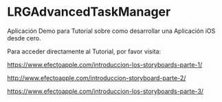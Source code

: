 # LRGAdvancedTaskManager

Aplicación Demo para Tutorial sobre como desarrollar una Aplicación iOS desde cero.

Para acceder directamente al Tutorial, por favor visita:

https://www.efectoapple.com/introduccion-los-storyboards-parte-1/

http://www.efectoapple.com/introduccion-storyboard-parte-2/

https://www.efectoapple.com/introduccion-los-storyboards-parte-3/


